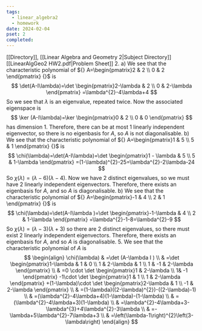```yaml
---
tags:
  - linear_algebra2
  - homework
date: 2024-02-04
pset: 2
completed:
---
```

[[Directory]], [[Linear Algebra and Geometry 2|Subject Directory]]
[[LinearAlgGeo2 HW2.pdf|Problem Sheet]]
2. 
a)
We see that the characteristic polynomial of ${} A=\begin{pmatrix}2 & 2 \\ 0 & 2 \end{pmatrix}  {}$ is
$$
\det(A-I\lambda)=\det \begin{pmatrix}2-\lambda & 2   \\ 0 & 2-\lambda \end{pmatrix} =\lambda^{2}-4\lambda+4
$$
So we see that $\lambda$ is an eigenvalue, repeated twice. Now the associated eigenspace is 
$$
\ker (A-I\lambda)=\ker \begin{pmatrix}0 & 2 \\ 0 & 0 \end{pmatrix} 
$$
has dimension 1. Therefore, there can be at most 1 linearly independent eigenvector, so there is no eigenbasis for $A$, so $A$ is not diagonalisable. 
b)
We see that the characteristic polynomial of ${} A=\begin{pmatrix}1 & 5 \\ 5 & 1 \end{pmatrix}  {}$ is
$$
\chi(\lambda)=\det(A-I\lambda)=\det \begin{pmatrix}1 - \lambda & 5   \\ 5 & 1-\lambda \end{pmatrix} =(1-\lambda)^{2}-25=\lambda^{2}-2\lambda-24
$$
So ${} \chi(\lambda)=(\lambda-6)(\lambda-4) {}$. Now we have 2 distinct eigenvalues, so we must have 2 linearly independent eigenvectors. Therefore, there exists an eigenbasis for $A$, and so $A {}$ is diagonalisable. 
b)
We see that the characteristic polynomial of ${} A=\begin{pmatrix}-1 & 4 \\ 2 & 1 \end{pmatrix}  {}$ is
$$
\chi(\lambda)=\det(A-I\lambda )=\det \begin{pmatrix}-1-\lambda & 4 \\ 2 & 1-\lambda \end{pmatrix} =\lambda^{2}-1-8=\lambda^{2}-9
$$
So ${} \chi(\lambda)=(\lambda-3)(\lambda+3) {}$ so there are ${} 2 {}$ distinct eigenvalues, so there must exist 2 linearly independent eigenvectors. Therefore, there exists an eigenbasis for ${} A$, and so $A$ is diagonalisable.
5. 
We see that the characteristic polynomial of $A$ is 
$$
\begin{align}
\chi(\lambda) & =\det (A-\lambda I ) \\
 & =\det \begin{pmatrix}1-\lambda & 1 & 0 \\ 1 & 2-\lambda & 1 \\ 1 & -1 & 2-\lambda \end{pmatrix}  \\
 & =0 \cdot \det \begin{pmatrix}1 & 2-\lambda \\  1& -1 \end{pmatrix} -1\cdot  \det \begin{pmatrix}1 & 1 \\ 1 & 2-\lambda \end{pmatrix} +(1-\lambda)\cdot  \det \begin{pmatrix}2-\lambda & 1 \\ -1 & 2-\lambda \end{pmatrix}  \\
 & =(1-\lambda)((2-\lambda)^{2})-((2-\lambda)-1) \\
 & =(\lambda^{2}-4\lambda+4)(1-\lambda)-(1-\lambda) \\
 & =(\lambda^{2}-4\lambda+3)(1-\lambda) \\
 & =\lambda^{2}-4\lambda+3-\lambda^{3}+4\lambda^{2}-3\lambda \\
 & =-\lambda+5\lambda^{2}-7\lambda+3 \\
 & =\left(\lambda-1\right)^{2}\left(3-\lambda\right)
\end{align}
$$

